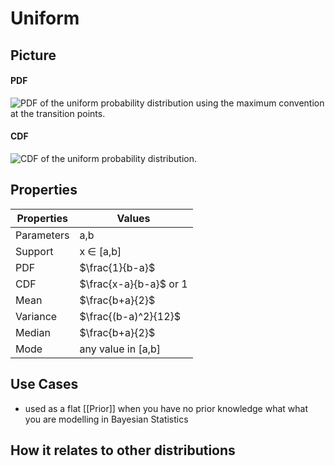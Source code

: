 # Uniform

## Picture
#### PDF
![PDF of the uniform probability distribution using the maximum convention at the transition points.](https://upload.wikimedia.org/wikipedia/commons/thumb/9/96/Uniform_Distribution_PDF_SVG.svg/250px-Uniform_Distribution_PDF_SVG.svg.png)
#### CDF
![CDF of the uniform probability distribution.](https://upload.wikimedia.org/wikipedia/commons/thumb/6/63/Uniform_cdf.svg/250px-Uniform_cdf.svg.png)

## Properties

| Properties      | Values |
| ----------- | ----------- |
| Parameters      | a,b       |
| Support   | x $\in$ [a,b]       |
| PDF   | $\frac{1}{b-a}$  |
| CDF   | $\frac{x-a}{b-a}$ or 1      |
| Mean   | $\frac{b+a}{2}$      |
| Variance   | $\frac{(b-a)^2}{12}$       |
| Median   | $\frac{b+a}{2}$       |
| Mode   | any value in [a,b]       |



## Use Cases
- used as a flat [[Prior]] when you have no prior knowledge what what you are modelling in Bayesian Statistics

## How it relates to other distributions

